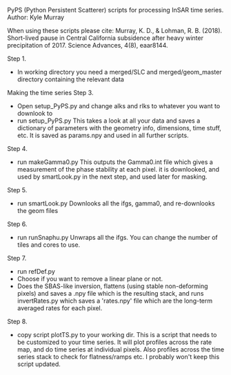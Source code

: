 PyPS (Python Persistent Scatterer) scripts for processing InSAR time series. 
Author: Kyle Murray

When using these scripts please cite: 
Murray, K. D., & Lohman, R. B. (2018). Short-lived pause in Central California subsidence after heavy winter precipitation of 2017. Science Advances, 4(8), eaar8144.

Step 1. 

- In working directory you need a merged/SLC and merged/geom_master directory containing the relevant data

Making the time series
Step 3. 
- Open setup_PyPS.py and change alks and rlks to whatever you want to downlook to
- run setup_PyPS.py
This takes a look at all your data and saves a dictionary of parameters with the geometry info, dimensions, time stuff, etc.  It is saved as params.npy and used in all further scripts.

Step 4. 
- run makeGamma0.py
This outputs the Gamma0.int file which gives a measurement of the phase stability at each pixel. it is downlooked, and used by smartLook.py in the next step, and used later for masking. 

Step 5.
- run smartLook.py
Downlooks all the ifgs, gamma0, and re-downlooks the geom files 

Step 6. 
- run runSnaphu.py
Unwraps all the ifgs. You can change the number of tiles and cores to use.

Step 7. 
- run refDef.py
- Choose if you want to remove a linear plane or not. 
- Does the SBAS-like inversion, flattens (using stable non-deforming pixels) and saves a .npy file which is the resulting stack, and runs invertRates.py which saves a 'rates.npy' file which are the long-term averaged rates for each pixel.

Step 8. 
- copy script plotTS.py to your working dir.
This is a script that needs to be customized to your time series.  It will plot profiles across the rate map, and do time series at individual pixels. Also profiles across the time series stack to check for flatness/ramps etc. I probably won't keep this script updated.
